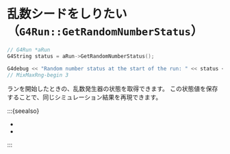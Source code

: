 # 乱数シードをしりたい（``G4Run::GetRandomNumberStatus``）

```cpp
// G4Run *aRun
G4String status = aRun->GetRandomNumberStatus();

G4debug << "Random number status at the start of the run: " << status << G4endl;
// MixMaxRng-begin 3
```

ランを開始したときの、乱数発生器の状態を取得できます。
この状態値を保存することで、同じシミュレーション結果を再現できます。

:::{seealso}

- [](./geant4-random.md)
- [](./geant4-event-random.md)

:::
